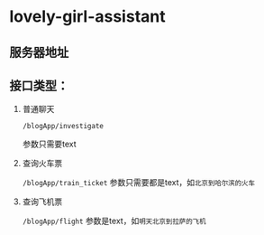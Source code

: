# lovely-girl-assistant

## 服务器地址





## 接口类型：

1. 普通聊天

   `/blogApp/investigate`

   参数只需要text

2.  查询火车票
    
    `​/blogApp/train_ticket`
    参数只需要都是text，如`北京到哈尔滨的火车`

3. 查询飞机票
    
    `/blogApp/flight`
    参数是text，如`明天北京到拉萨的飞机`

